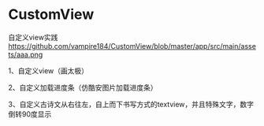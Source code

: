 # CustomView
自定义view实践
https://github.com/vampire184/CustomView/blob/master/app/src/main/assets/aaa.png


1、自定义view（画太极）

2、自定义加载进度条（仿酷安图片加载进度条）

3、自定义古诗文从右往左，自上而下书写方式的textview，并且特殊文字，数字倒转90度显示
